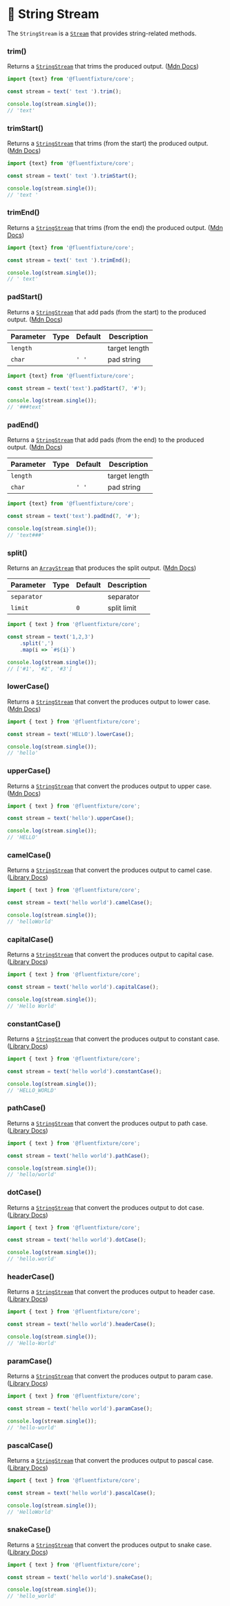 # 💚 String Stream

The `StringStream` is a [`Stream`](stream.md) that provides string-related methods.

### trim()

Returns a [`StringStream`](string-stream.md) that trims the produced output. ([Mdn Docs](https://developer.mozilla.org/en-US/docs/Web/JavaScript/Reference/Global\_Objects/String))

```typescript
import {text} from '@fluentfixture/core';

const stream = text(' text ').trim();

console.log(stream.single());
// 'text'
```

### trimStart()

Returns a [`StringStream`](string-stream.md) that trims (from the start) the produced output. ([Mdn Docs](https://developer.mozilla.org/en-US/docs/Web/JavaScript/Reference/Global\_Objects/String))

```typescript
import {text} from '@fluentfixture/core';

const stream = text(' text ').trimStart();

console.log(stream.single());
// 'text '
```

### trimEnd()

Returns a [`StringStream`](string-stream.md) that trims (from the end) the produced output. ([Mdn Docs](https://developer.mozilla.org/en-US/docs/Web/JavaScript/Reference/Global\_Objects/String))

```typescript
import {text} from '@fluentfixture/core';

const stream = text(' text ').trimEnd();

console.log(stream.single());
// ' text'
```

### padStart()

Returns a [`StringStream`](string-stream.md) that add pads (from the start) to the produced output. ([Mdn Docs](https://developer.mozilla.org/en-US/docs/Web/JavaScript/Reference/Global\_Objects/String))

<table><thead><tr><th>Parameter</th><th data-type="select">Type</th><th>Default</th><th>Description</th></tr></thead><tbody><tr><td><code>length</code></td><td></td><td></td><td>target length</td></tr><tr><td><code>char</code></td><td></td><td><code>' '</code></td><td>pad string</td></tr></tbody></table>

```typescript
import {text} from '@fluentfixture/core';

const stream = text('text').padStart(7, '#');

console.log(stream.single());
// '###text'
```

### padEnd()

Returns a [`StringStream`](string-stream.md) that add pads (from the end) to the produced output. ([Mdn Docs](https://developer.mozilla.org/en-US/docs/Web/JavaScript/Reference/Global\_Objects/String))

<table><thead><tr><th>Parameter</th><th data-type="select">Type</th><th>Default</th><th>Description</th></tr></thead><tbody><tr><td><code>length</code></td><td></td><td></td><td>target length</td></tr><tr><td><code>char</code></td><td></td><td><code>' '</code></td><td>pad string</td></tr></tbody></table>

```typescript
import {text} from '@fluentfixture/core';

const stream = text('text').padEnd(7, '#');

console.log(stream.single());
// 'text###'
```

### split()

Returns an [`ArrayStream`](array-stream.md) that produces the split output. ([Mdn Docs](https://developer.mozilla.org/en-US/docs/Web/JavaScript/Reference/Global\_Objects/String))

<table><thead><tr><th>Parameter</th><th data-type="select" data-multiple>Type</th><th>Default</th><th>Description</th></tr></thead><tbody><tr><td><code>separator</code></td><td></td><td></td><td>separator</td></tr><tr><td><code>limit</code></td><td></td><td><code>0</code></td><td>split limit</td></tr></tbody></table>

```typescript
import { text } from '@fluentfixture/core';

const stream = text('1,2,3')
    .split(',')
    .map(i => `#${i}`)

console.log(stream.single());
// ['#1', '#2', '#3']
```

### lowerCase()

Returns a [`StringStream`](string-stream.md) that convert the produces output to lower case. ([Mdn Docs](https://developer.mozilla.org/en-US/docs/Web/JavaScript/Reference/Global\_Objects/String))

```typescript
import { text } from '@fluentfixture/core';

const stream = text('HELLO').lowerCase();

console.log(stream.single());
// 'hello'
```

### upperCase()

Returns a [`StringStream`](string-stream.md) that convert the produces output to upper case. ([Mdn Docs](https://developer.mozilla.org/en-US/docs/Web/JavaScript/Reference/Global\_Objects/String))

```typescript
import { text } from '@fluentfixture/core';

const stream = text('hello').upperCase();

console.log(stream.single());
// 'HELLO'
```

### camelCase()

Returns a [`StringStream`](string-stream.md) that convert the produces output to camel case. ([Library Docs](https://www.npmjs.com/package/change-case))

```typescript
import { text } from '@fluentfixture/core';

const stream = text('hello world').camelCase();

console.log(stream.single());
// 'helloWorld'
```

### capitalCase()

Returns a [`StringStream`](string-stream.md) that convert the produces output to capital case. ([Library Docs](https://www.npmjs.com/package/change-case))

```typescript
import { text } from '@fluentfixture/core';

const stream = text('hello world').capitalCase();

console.log(stream.single());
// 'Hello World'
```

### constantCase()

Returns a [`StringStream`](string-stream.md) that convert the produces output to constant case. ([Library Docs](https://www.npmjs.com/package/change-case))

```typescript
import { text } from '@fluentfixture/core';

const stream = text('hello world').constantCase();

console.log(stream.single());
// 'HELLO_WORLD'
```

### pathCase()

Returns a [`StringStream`](string-stream.md) that convert the produces output to path case. ([Library Docs](https://www.npmjs.com/package/change-case))

```typescript
import { text } from '@fluentfixture/core';

const stream = text('hello world').pathCase();

console.log(stream.single());
// 'hello/world'
```

### dotCase()

Returns a [`StringStream`](string-stream.md) that convert the produces output to dot case. ([Library Docs](https://www.npmjs.com/package/change-case))

```typescript
import { text } from '@fluentfixture/core';

const stream = text('hello world').dotCase();

console.log(stream.single());
// 'hello.world'
```

### headerCase()

Returns a [`StringStream`](string-stream.md) that convert the produces output to header case. ([Library Docs](https://www.npmjs.com/package/change-case))

```typescript
import { text } from '@fluentfixture/core';

const stream = text('hello world').headerCase();

console.log(stream.single());
// 'Hello-World'
```

### paramCase()

Returns a [`StringStream`](string-stream.md) that convert the produces output to param case. ([Library Docs](https://www.npmjs.com/package/change-case))

```typescript
import { text } from '@fluentfixture/core';

const stream = text('hello world').paramCase();

console.log(stream.single());
// 'hello-world'
```

### pascalCase()

Returns a [`StringStream`](string-stream.md) that convert the produces output to pascal case. ([Library Docs](https://www.npmjs.com/package/change-case))

```typescript
import { text } from '@fluentfixture/core';

const stream = text('hello world').pascalCase();

console.log(stream.single());
// 'HelloWorld'
```

### snakeCase()

Returns a [`StringStream`](string-stream.md) that convert the produces output to snake case. ([Library Docs](https://www.npmjs.com/package/change-case))

```typescript
import { text } from '@fluentfixture/core';

const stream = text('hello world').snakeCase();

console.log(stream.single());
// 'hello_world'
```

